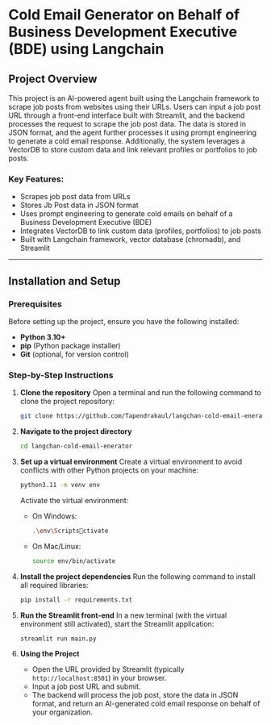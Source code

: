 
# Cold Email Generator on Behalf of Business Development Executive (BDE) using Langchain

## Project Overview

This project is an AI-powered agent built using the Langchain framework to scrape job posts from websites using their URLs. Users can input a job post URL through a front-end interface built with Streamlit, and the backend processes the request to scrape the job post data. The data is stored in JSON format, and the agent further processes it using prompt engineering to generate a cold email response. Additionally, the system leverages a VectorDB to store custom data and link relevant profiles or portfolios to job posts.

### Key Features:
- Scrapes job post data from URLs
- Stores Jb Post data in JSON format
- Uses prompt engineering to generate cold emails on behalf of a Business Development Executive (BDE)
- Integrates VectorDB to link custom data (profiles, portfolios) to job posts
- Built with Langchain framework, vector database (chromadb), and Streamlit

---

## Installation and Setup

### Prerequisites

Before setting up the project, ensure you have the following installed:
- **Python 3.10+**
- **pip** (Python package installer)
- **Git** (optional, for version control)

### Step-by-Step Instructions

1. **Clone the repository**
   Open a terminal and run the following command to clone the project repository:
   ```bash
   git clone https://github.com/Tapendrakaul/langchan-cold-email-enerator.git
   ```

2. **Navigate to the project directory**
   ```bash
   cd langchan-cold-email-enerator
   ```

3. **Set up a virtual environment**
   Create a virtual environment to avoid conflicts with other Python projects on your machine:
   ```bash
   python3.11 -m venv env
   ```
   Activate the virtual environment:
   - On Windows:
     ```bash
     .\env\Scriptsctivate
     ```
   - On Mac/Linux:
     ```bash
     source env/bin/activate
     ```
     
4. **Install the project dependencies**
   Run the following command to install all required libraries:
   ```bash
   pip install -r requirements.txt
   ```
   
5. **Run the Streamlit front-end**
   In a new terminal (with the virtual environment still activated), start the Streamlit application:
   ```bash
   streamlit run main.py
   ```

6. **Using the Project**
   - Open the URL provided by Streamlit (typically `http://localhost:8501`) in your browser.
   - Input a job post URL and submit.
   - The backend will process the job post, store the data in JSON format, and return an AI-generated cold email response on behalf of your organization.